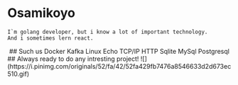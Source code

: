 # Osamikoyo
    I`m golang developer, but i know a lot of important technology.
    And i sometimes lern react.
<img src="https://komarev.com/ghpvc/?osamikoyo&style=flat-square&color=blue" alt=""/>
## Such us
    Docker
    Kafka
    Linux
    Echo
    TCP/IP
    HTTP
    Sqlite
    MySql
    Postgresql
## Always ready to do any intresting project!
![](https://i.pinimg.com/originals/52/fa/42/52fa429fb7476a8546633d2d673ec510.gif)    

